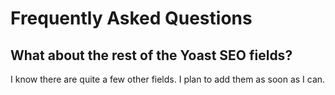# Frequently Asked Questions

## What about the rest of the Yoast SEO fields?

I know there are quite a few other fields. I plan to add them as soon as I can.